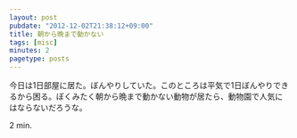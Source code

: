 ```yaml
---
layout: post
pubdate: "2012-12-02T21:38:12+09:00"
title: 朝から晩まで動かない
tags: [misc]
minutes: 2
pagetype: posts
---
```

今日は1日部屋に居た。ぼんやりしていた。このところは平気で1日ぼんやりできるから困る。ぼくみたく朝から晩まで動かない動物が居たら、動物園で人気にはならないだろうな。

2 min.
